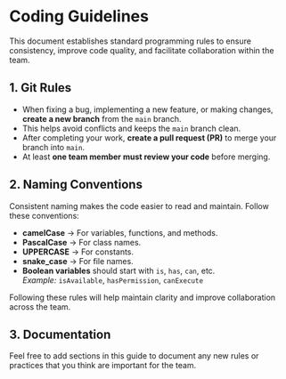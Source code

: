 # Coding Guidelines

This document establishes standard programming rules to ensure consistency, improve code quality, and facilitate collaboration within the team.

## 1. Git Rules

- When fixing a bug, implementing a new feature, or making changes, **create a new branch** from the `main` branch.
- This helps avoid conflicts and keeps the `main` branch clean.
- After completing your work, **create a pull request (PR)** to merge your branch into `main`.
- At least **one team member must review your code** before merging.

## 2. Naming Conventions

Consistent naming makes the code easier to read and maintain. Follow these conventions:

- **camelCase** → For variables, functions, and methods.  
- **PascalCase** → For class names.  
- **UPPERCASE** → For constants.  
- **snake_case** → For file names.
- **Boolean variables** should start with `is`, `has`, `can`, etc.  
  _Example:_ `isAvailable`, `hasPermission`, `canExecute`

Following these rules will help maintain clarity and improve collaboration across the team.

## 3. Documentation

Feel free to add sections in this guide to document any new rules or practices that you think are important for the team.
